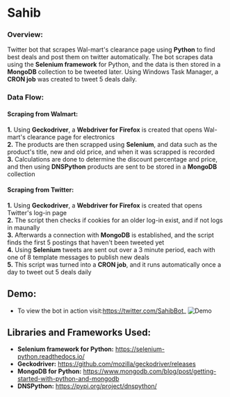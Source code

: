 # Sahib
### Overview:
Twitter bot that scrapes Wal-mart's clearance page using **Python** to find best deals and post them on twitter automatically. The bot scrapes data using the **Selenium framework** for Python, and the data is then stored in a **MongoDB** collection to be tweeted later. Using Windows Task Manager, a **CRON job** was created to tweet 5 deals daily.

### Data Flow:

#### Scraping from Walmart:
**1.** Using **Geckodriver**, a **Webdriver for Firefox** is created that opens Wal-mart's clearance page for electronics
<br />
**2.** The products are then scrapped using **Selenium**, and data such as the product's title, new and old price, and when it was scrapped is recorded
<br />
**3.** Calculations are done to determine the discount percentage and price, and then using **DNSPython** products are sent to be stored in a **MongoDB** collection

#### Scraping from Twitter:
**1.** Using **Geckodriver**, a **Webdriver for Firefox** is created that opens Twitter's log-in page
<br />
**2.** The script then checks if cookies for an older log-in exist, and if not logs in maunally
<br />
**3.** Afterwards a connection with **MongoDB** is established, and the script finds the first 5 postings that haven't been tweeted yet 
<br />
**4.** Using **Selenium** tweets are sent out over a 3 minute period, each with one of 8 template messages to publish new deals
<br />
**5.** This script was turned into a **CRON job**, and it runs automatically once a day to tweet out 5 deals daily

## Demo:
* To view the bot in action visit:https://twitter.com/SahibBot_
![Demo](https://user-images.githubusercontent.com/66835262/104045431-8c008080-51ac-11eb-9d31-7537516b84c5.png)


## Libraries and Frameworks Used: 
* **Selenium framework for Python:** https://selenium-python.readthedocs.io/
* **Geckodriver:** https://github.com/mozilla/geckodriver/releases
* **MongoDB for Python:** https://www.mongodb.com/blog/post/getting-started-with-python-and-mongodb
* **DNSPython:** https://pypi.org/project/dnspython/
